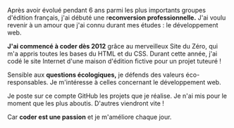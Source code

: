 

Après avoir évolué pendant 6 ans parmi les plus importants groupes d'édition français, j'ai débuté une r**econversion professionnelle.**
J'ai voulu revenir à un amour que j'ai connu durant mes études : le développement web.

**J'ai commencé à coder dès 2012** grâce au merveilleux Site du Zéro, qui m'a appris toutes les bases du HTML et du CSS.
Durant cette année, j'ai codé le site Internet d'une maison d'édition fictive pour un projet tuteuré !

Sensible aux **questions écologiques,** je défends des valeurs éco-responsables. Je m'intéresse à celles concernant le développement web.

Je poste sur ce compte GitHub les projets que je réalise. Je n'ai mis pour le moment que les plus aboutis. D'autres viendront vite !

Car **coder est une passion** et je m'améliore chaque jour.


<!--
**ClemTeboll/ClemTeboll** is a ✨ _special_ ✨ repository because its `README.md` (this file) appears on your GitHub profile.

Here are some ideas to get you started:

- 🔭 I’m currently working on ...
- 🌱 I’m currently learning ...
- 👯 I’m looking to collaborate on ...
- 🤔 I’m looking for help with ...
- 💬 Ask me about ...
- 📫 How to reach me: ...
- 😄 Pronouns: ...
- ⚡ Fun fact: ...
-->
